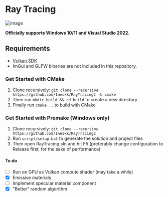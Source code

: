 # Ray Tracing
<!-- Remake of my previous [Ray Tracing](https://github.com/1neskk/raytracing) project -->
![image](https://github.com/1neskk/RayTracing2/assets/113075816/f2b1e50c-11c6-426c-812b-c89a88347e63)

**Officially supports Windows 10/11 and Visual Studio 2022.**

## Requirements
- [Vulkan SDK](https://vulkan.lunarg.com/)
- ImGui and GLFW binaries are not included in this repository.

### Get Started with CMake
1. Clone recursively: `git clone --recursive https://github.com/1neskk/RayTracing2 -b cmake`
2. Then run `mkdir build && cd build` to create a new directory
3. Finally run `cmake ..` to build with CMake

### Get Started with Premake (Windows only)
1. Clone recursively: `git clone --recursive https://github.com/1neskk/RayTracing2`
2. Run `script/setup.bat` to generate the solution and project files
3. Then open RayTracing.sln and hit F5 (preferably change configuration to Release first, for the sake of performance)

#### To do
- [ ] Run on GPU as Vulkan compute shader (may take a while)
- [x] Emissive materials
- [ ] Implement specular material component
- [x] "Better" random algorithm
